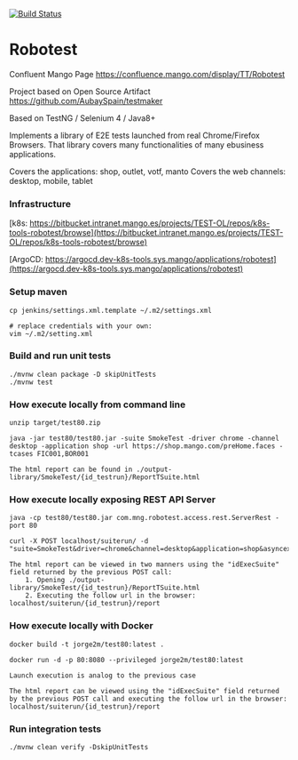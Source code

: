[![Build Status](https://cicd-eks.sys.mango/jenkins/buildStatus/icon?job=robotest/develop)](https://cicd-eks.sys.mango/jenkins/view/Robotest/job/robotest/job/develop/)


# Robotest

Confluent Mango Page https://confluence.mango.com/display/TT/Robotest

Project based on Open Source Artifact https://github.com/AubaySpain/testmaker

Based on TestNG / Selenium 4 / Java8+

Implements a library of E2E tests launched from real Chrome/Firefox Browsers. That library covers many functionalities of many ebusiness applications.

Covers the applications: shop, outlet, votf, manto
Covers the web channels: desktop, mobile, tablet

### Infrastructure

[k8s: https://bitbucket.intranet.mango.es/projects/TEST-OL/repos/k8s-tools-robotest/browse](https://bitbucket.intranet.mango.es/projects/TEST-OL/repos/k8s-tools-robotest/browse)

[ArgoCD: https://argocd.dev-k8s-tools.sys.mango/applications/robotest](https://argocd.dev-k8s-tools.sys.mango/applications/robotest)


### Setup maven

    cp jenkins/settings.xml.template ~/.m2/settings.xml
    
    # replace credentials with your own:
    vim ~/.m2/setting.xml 

### Build and run unit tests

    ./mvnw clean package -D skipUnitTests 
    ./mvnw test 
    
### How execute locally from command line

	unzip target/test80.zip
	
	java -jar test80/test80.jar -suite SmokeTest -driver chrome -channel desktop -application shop -url https://shop.mango.com/preHome.faces -tcases FIC001,BOR001
	
	The html report can be found in ./output-library/SmokeTest/{id_testrun}/ReportTSuite.html
	
### How execute locally exposing REST API Server
	
	java -cp test80/test80.jar com.mng.robotest.access.rest.ServerRest -port 80
	
	curl -X POST localhost/suiterun/ -d "suite=SmokeTest&driver=chrome&channel=desktop&application=shop&asyncexec=false&url=https://shop.mango.com/preHome.faces&tcases=FIC001,BOR001"
	
	The html report can be viewed in two manners using the "idExecSuite" field returned by the previous POST call:
		1. Opening ./output-library/SmokeTest/{id_testrun}/ReportTSuite.html
		2. Executing the follow url in the browser: localhost/suiterun/{id_testrun}/report

### How execute locally with Docker

	docker build -t jorge2m/test80:latest .
	
	docker run -d -p 80:8080 --privileged jorge2m/test80:latest
	
	Launch execution is analog to the previous case
	
	The html report can be viewed using the "idExecSuite" field returned by the previous POST call and executing the follow url in the browser: localhost/suiterun/{id_testrun}/report
    
### Run integration tests 
  
    ./mvnw clean verify -DskipUnitTests    

